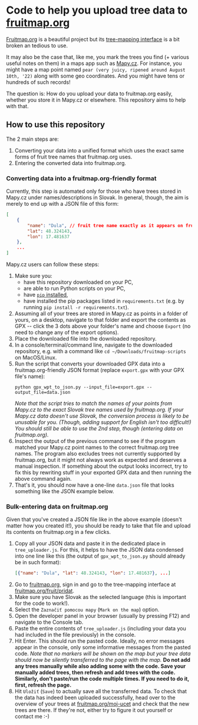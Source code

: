 # Code to help you upload tree data to [fruitmap.org](https://www.fruitmap.org/)

[Fruitmap.org](https://www.fruitmap.org/) is a beautiful project but its [tree-mapping interface](https://www.fruitmap.org/fruit/pridat) is a bit broken an tedious to use.

It may also be the case that, like me, you mark the trees you find (+ various useful notes on them) in a maps app such as [Mapy.cz](https://en.mapy.cz). For instance, you might have a map point named `pear (very juicy, ripened around August 10th, '22)` along with some geo coordinates. And you might have tens or hundreds of such records!

The question is: How do you upload your data to fruitmap.org easily, whether you store it in Mapy.cz or elsewhere. This repository aims to help with that.

## How to use this repository

The 2 main steps are:
1. Converting your data into a unified format which uses the exact same forms of fruit tree names that fruitmap.org uses.
1. Entering the converted data into fruitmap.org.

### Converting data into a fruitmap.org-friendly format

Currently, this step is automated only for those who have trees stored in Mapy.cz under names/descriptions in Slovak. In general, though, the aim is merely to end up with a JSON file of this form:
```json
[
	{
		"name": "Dula", // fruit tree name exactly as it appears on fruitmap.org 
		"lat": 48.324143,
		"lon": 17.481637
	},
	...
]
```
Mapy.cz users can follow these steps:
1. Make sure you:
	- have this repository downloaded on your PC,
	- are able to run Python scripts on your PC,
	- have [`pip` installed](https://pip.pypa.io/en/stable/installation/),
	- have installed the pip packages listed in `requirements.txt` (e.g. by running `pip install -r requirements.txt`).
1. Assuming all of your trees are stored in Mapy.cz as points in a folder of yours, on a desktop, navigate to that folder and export the contents as GPX -- click the 3 dots above your folder's name and choose `Export` (no need to change any of the export options).
1. Place the downloaded file into the downloaded repository.
1. In a console/terminal/command line, navigate to the downloaded repository, e.g. with a command like `cd ~/Downloads/fruitmap-scripts` on MacOS/Linux.
1. Run the script that converts your downloaded GPX data into a fruitmap.org-friendly JSON format (replace `export.gpx` with your GPX file's name):
	```shell
	python gpx_wpt_to_json.py --input_file=export.gpx --output_file=data.json
	```
	_Note that the script tries to match the names of your points from Mapy.cz to the exact Slovak tree names used by fruitmap.org. If your Mapy.cz data doesn't use Slovak, the conversion process is likely to be unusable for you. (Though, adding support for English isn't too difficult!) You should still be able to use the 2nd step, though (entering data on fruitmap.org)._
1. Inspect the output of the previous command to see if the program matched your Mapy.cz point names to the correct fruitmap.org tree names. The program also excludes trees not currently supported by fruitmap.org, but it might not always work as expected and deserves a manual inspection. If something about the output looks incorrect, try to fix this by rewriting stuff in your exported GPX data and then running the above command again.
1. That's it, you should now have a one-line `data.json` file that looks something like the JSON example below.

### Bulk-entering data on fruitmap.org

Given that you've created a JSON file like in the above example (doesn't matter how you created it!), you should be ready to take that file and upload its contents on fruitmap.org in a few clicks.

1. Copy all your JSON data and paste it in the dedicated place in `tree_uploader.js`. For this, it helps to have the JSON data condensed into one line like this (the output of `gpx_wpt_to_json.py` should already be in such format):
	```json
	[{"name": "Dula", "lat": 48.324143, "lon": 17.481637}, ...]
	```
1. Go to [fruitmap.org](https://www.fruitmap.org/), sign in and go to the tree-mapping interface at [fruitmap.org/fruit/pridat](https://www.fruitmap.org/fruit/pridat).
1. Make sure you have Slovak as the selected language (this is important for the code to work!).
1. Select the `Zaznačiť pomocou mapy` (`Mark on the map`) option.
1. Open the developer panel in your browser (usually by pressing F12) and navigate to the Console tab.
1. Paste the entire contents of `tree_uploader.js` (including your data you had included in the file previously) in the console.
1. Hit Enter. This should run the pasted code. Ideally, no error messages appear in the console, only some informative messages from the pasted code.
	_Note that no markers will be shown on the map but your tree data should now be silently transferred to the page with the map._ **Do not add any trees manually while also adding some with the code. Save your manually added trees, then refresh and add trees with the code. Similarly, don't paste/run the code multiple times. If you need to do it, first, refresh the page.**
1. Hit `Uložiť` (`Save`) to actually save all the transferred data. To check that the data has indeed been uploaded successfully, head over to the overview of your trees at [fruitmap.org/moj-ucet](https://www.fruitmap.org/moj-ucet) and check that the new trees are there. If they're not, either try to figure it out yourself or contact me :-)